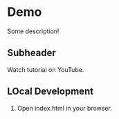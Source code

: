 # Demo

Some description!

## Subheader

Watch tutorial on YouTube.

## LOcal Development

1. Open index.html in your browser.